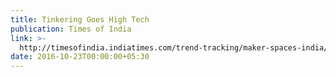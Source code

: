 ```yaml
---
title: Tinkering Goes High Tech
publication: Times of India
link: >-
  http://timesofindia.indiatimes.com/trend-tracking/maker-spaces-india/articleshow/54997320.cms
date: 2016-10-23T00:00:00+05:30
---
```


